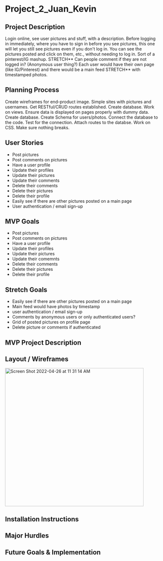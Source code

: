 # Project_2_Juan_Kevin

## Project Description
Login online, see user pictures and stuff, with a description.  Before logging in immediately, where you have to sign in before you see pictures, this one will let you still see pictures even if you don't log in.  You can see the pictures posted and click on them, etc., without needing to log in.  Sort of a pinterest/IG mashup.  STRETCH** Can people comment if they are not logged in? (Anonymous user thing?)  Each user would have their own page (like IG/Pinterest) and there would be a main feed STRETCH** with timestamped photos.

## Planning Process
Create wireframes for end-product image. Simple sites with pictures and usernames. Get RESTful/CRUD routes established.  Create database. Work on views.  Ensure data is displayed on pages properly with dummy data. Create database.  Create Schema for users/photos. Connect the database to the code. Test for the connection. Attach routes to the databse. Work on CSS. Make sure nothing breaks.

## User Stories
- Post pictures
- Post comments on pictures
- Have a user profile
- Update their profiles
- Update their pictures
- Update their comments
- Delete their comments
- Delete their pictures
- Delete their profile
- Easily see if there are other pictures posted on a main page
- User authentication / email sign-up

## MVP Goals
- Post pictures
- Post comments on pictures
- Have a user profile
- Update their profiles
- Update their pictures
- Update their comemnts
- Delete their comments
- Delete their pictures
- Delete their profile

## Stretch Goals
- Easily see if there are other pictures posted on a main page
- Main feed would have photos by timestamp
- user authentication / email sign-up
- Comments by anonymous users or only authenticated users?
- Grid of posted pictures on profile page
- Delete picture or comments if authenticated

## MVP Project Description

## Layout / Wireframes

<img width="455" alt="Screen Shot 2022-04-26 at 11 31 14 AM" src="https://user-images.githubusercontent.com/101987493/165358127-303829eb-db5b-47c5-b48f-4db596c5d275.png">



## Installation Instructions

## Major Hurdles

## Future Goals & Implementation


